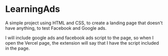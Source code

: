 # LearningAds
A simple project using HTML and CSS, to create a landing page that doesn't have anything, to test Facebook and Google ads.

I will include google ads and facebook ads script to the page, so when I open the Vercel page, the extension will say that I have the script included in the page.
